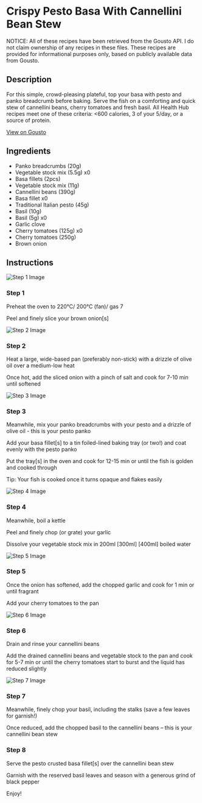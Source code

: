 # Crispy Pesto Basa With Cannellini Bean Stew

NOTICE: All of these recipes have been retrieved from the Gousto API. I do not claim ownership of any recipes in these files. These recipes are provided for informational purposes only, based on publicly available data from Gousto.

## Description

For this simple, crowd-pleasing plateful, top your basa with pesto and panko breadcrumb before baking. Serve the fish on a comforting and quick stew of cannellini beans, cherry tomatoes and fresh basil. All Health Hub recipes meet one of these criteria: <600 calories, 3 of your 5/day, or a source of protein.

[View on Gousto](https://www.gousto.co.uk/recipes/cookbook/crispy-pesto-fish-with-cannellini-beans)

## Ingredients

- Panko breadcrumbs (20g)
- Vegetable stock mix (5.5g) x0
- Basa fillets (2pcs)
- Vegetable stock mix (11g)
- Cannellini beans (390g)
- Basa fillet x0
- Traditional Italian pesto (45g)
- Basil (10g)
- Basil (5g) x0
- Garlic clove
- Cherry tomatoes (125g) x0
- Cherry tomatoes (250g)
- Brown onion

## Instructions

![Step 1 Image](https://production-media.gousto.co.uk/cms/recipe-step-image/1350.-step-1-x200.jpg)

### Step 1

Preheat the oven to 220°C/ 200°C (fan)/ gas 7

Peel and finely slice your brown onion[s]

![Step 2 Image](https://production-media.gousto.co.uk/cms/recipe-step-image/1350.-step-2-x200.jpg)

### Step 2

Heat a large, wide-based pan (preferably non-stick) with a drizzle of olive oil over a medium-low heat

Once hot, add the sliced onion with a pinch of salt and cook for 7-10 min until softened

![Step 3 Image](https://production-media.gousto.co.uk/cms/recipe-step-image/1350.-step-3-x200.jpg)

### Step 3

Meanwhile, mix your panko breadcrumbs with your pesto and a drizzle of olive oil - this is your pesto panko

Add your basa fillet[s] to a tin foiled-lined baking tray (or two!) and coat evenly with the pesto panko

Put the tray[s] in the oven and cook for 12-15 min or until the fish is golden and cooked through

Tip: Your fish is cooked once it turns opaque and flakes easily

![Step 4 Image](https://production-media.gousto.co.uk/cms/recipe-step-image/1350.-step-4-x200.jpg)

### Step 4

Meanwhile, boil a kettle

Peel and finely chop (or grate) your garlic

Dissolve your vegetable stock mix in 200ml <span class="text-purple">[300ml] </span><span class="text-danger">[400ml]</span> boiled water

![Step 5 Image](https://production-media.gousto.co.uk/cms/recipe-step-image/1350.-step-5-x200.jpg)

### Step 5

Once the onion has softened, add the chopped garlic and cook for 1 min or until fragrant

Add your cherry tomatoes to the pan

![Step 6 Image](https://production-media.gousto.co.uk/cms/recipe-step-image/1350.-step-6-x200.jpg)

### Step 6

Drain and rinse your cannellini beans

Add the drained cannellini beans and vegetable stock to the pan and cook for 5-7 min or until the cherry tomatoes start to burst and the liquid has reduced slightly

![Step 7 Image](https://production-media.gousto.co.uk/cms/recipe-step-image/1350.-step-7-x200.jpg)

### Step 7

Meanwhile, finely chop your basil, including the stalks (save a few leaves for garnish!)

Once reduced, add the chopped basil to the cannellini beans – this is your cannellini bean stew

### Step 8

Serve the pesto crusted basa fillet[s] over the cannellini bean stew

Garnish with the reserved basil leaves and season with a generous grind of black pepper

Enjoy!

